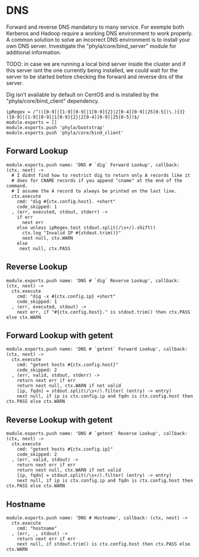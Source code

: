

# DNS

Forward and reverse DNS mandatory to many service. For exemple both Kerberos 
and Hadoop require a working DNS environment to work properly. A common 
solution to solve an incorrect DNS environment is to install your own DNS 
server. Investigate the "phyla/core/bind_server" module for additional 
information.

TODO: in case we are running a local bind server inside the cluster and if this 
server isnt the one currently being installed, we could wait for the server to 
be started before checking the forward and reverse dns of the server.

Dig isn't available by default on CentOS and is installed by the 
"phyla/core/bind_client" dependency.

    ipRegex = /^(([0-9]|[1-9][0-9]|1[0-9]{2}|2[0-4][0-9]|25[0-5])\.){3}([0-9]|[1-9][0-9]|1[0-9]{2}|2[0-4][0-9]|25[0-5])$/
    module.exports = []
    module.exports.push 'phyla/bootstrap'
    module.exports.push 'phyla/core/bind_client'

## Forward Lookup

    module.exports.push name: 'DNS # `dig` Forward Lookup', callback: (ctx, next) ->
      # I didnt find how to restrict dig to return only A records like it
      # does for CNAME records if you append "cname" at the end of the command.
      # I assume the A record to always be printed on the last line.
      ctx.execute
        cmd: "dig #{ctx.config.host}. +short"
        code_skipped: 1
      , (err, executed, stdout, stderr) ->
        if err
          next err
        else unless ipRegex.test stdout.split(/\s+/).shift()
          ctx.log "Invalid IP #{stdout.trim()}"
          next null, ctx.WARN
        else
         next null, ctx.PASS

## Reverse Lookup

    module.exports.push name: 'DNS # `dig` Reverse Lookup', callback: (ctx, next) ->
      ctx.execute
        cmd: "dig -x #{ctx.config.ip} +short"
        code_skipped: 1
      , (err, executed, stdout) ->
        next err, if "#{ctx.config.host}." is stdout.trim() then ctx.PASS else ctx.WARN

## Forward Lookup with getent

    module.exports.push name: 'DNS # `getent` Forward Lookup', callback: (ctx, next) ->
      ctx.execute
        cmd: "getent hosts #{ctx.config.host}"
        code_skipped: 2
      , (err, valid, stdout, stderr) ->
        return next err if err
        return next null, ctx.WARN if not valid
        [ip, fqdn] = stdout.split(/\s+/).filter( (entry) -> entry)
        next null, if ip is ctx.config.ip and fqdn is ctx.config.host then ctx.PASS else ctx.WARN

## Reverse Lookup with getent

    module.exports.push name: 'DNS # `getent` Reverse Lookup', callback: (ctx, next) ->
      ctx.execute
        cmd: "getent hosts #{ctx.config.ip}"
        code_skipped: 2
      , (err, valid, stdout) ->
        return next err if err
        return next null, ctx.WARN if not valid
        [ip, fqdn] = stdout.split(/\s+/).filter( (entry) -> entry)
        next null, if ip is ctx.config.ip and fqdn is ctx.config.host then ctx.PASS else ctx.WARN

## Hostname

    module.exports.push name: 'DNS # Hostname', callback: (ctx, next) ->
      ctx.execute
        cmd: "hostname"
      , (err, _, stdout) ->
        return next err if err
        next null, if stdout.trim() is ctx.config.host then ctx.PASS else ctx.WARN



